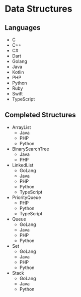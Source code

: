 # Data Structures

## Languages

- C
- C++
- C#
- Dart
- Golang
- Java
- Kotlin
- PHP
- Python
- Ruby
- Swift
- TypeScript

## Completed Structures

- ArrayList
    - Java
    - PHP
    - Python
- BinarySearchTree
    - Java
    - PHP
- LinkedList
    - GoLang
    - Java
    - PHP
    - Python
    - TypeScript
- PriorityQueue
    - PHP
    - Python
    - TypeScript
- Queue
    - GoLang
    - Java
    - PHP
    - Python
- Set
    - GoLang
    - Java
    - PHP
    - Python
- Stack
    - GoLang
    - Java
    - Python
